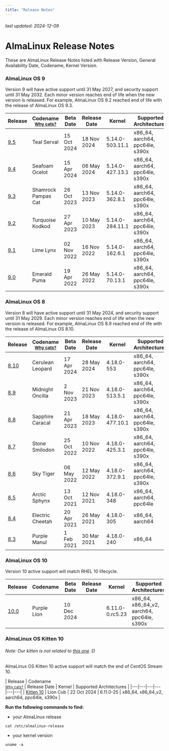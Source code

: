 ```yaml
---
title: "Release Notes"
---
```


###### last updated: 2024-12-09

# AlmaLinux Release Notes

These are AlmaLinux Release Notes listed with Release Version, General Availability Date, Codename, Kernel Version.

### AlmaLinux OS 9

Version 9 will have active support until 31 May 2027, and security support until 31 May 2032. Each minor version reaches end of life when the new version is released. For example, AlmaLinux OS 9.2 reached end of life with the release of AlmaLinux OS 9.3.

| Release | Codename <br /> <small>[Why cats?](/FAQ.html#why-does-the-almalinux-codename-include-cats)</small> | Beta Date | Release Date | Kernel | Supported Architectures |
|---|---|---|---|---|---|
| [9.5](/release-notes/9.5) | Teal Serval | 15 Oct 2024 | 18 Nov 2024 | 5.14.0-503.11.1 | x86_64, aarch64, ppc64le, s390x |
| [9.4](/release-notes/9.4) | Seafoam Ocelot | 15 Apr 2024 | 06 May 2024 | 5.14.0-427.13.1 | x86_64, aarch64, ppc64le, s390x |
| [9.3](/release-notes/9.3)| Shamrock Pampas Cat | 26 Oct 2023 | 13 Nov 2023 | 5.14.0-362.8.1 | x86_64, aarch64, ppc64le, s390x |
| [9.2](/release-notes/9.2) | Turquoise Kodkod | 27 Apr 2023 | 10 May 2023 | 5.14.0-284.11.1 | x86_64, aarch64, ppc64le, s390x |
| [9.1](/release-notes/9.1) | Lime Lynx | 02 Nov 2022 | 16 Nov 2022 | 5.14.0-162.6.1 | x86_64, aarch64, ppc64le, s390x |
| [9.0](/release-notes/9.0) | Emerald Puma | 19 Apr 2022 | 26 May 2022 | 5.14.0-70.13.1 | x86_64, aarch64, ppc64le, s390x  |

### AlmaLinux OS 8

Version 8 will have active support until 31 May 2024, and security support until 31 May 2029. Each minor version reaches end of life when the new version is released. For example, AlmaLinux OS 8.9 reached end of life with the release of AlmaLinux OS 8.10.

| Release | Codename <br /> <small>[Why cats?](/FAQ.html#why-does-the-almalinux-codename-include-cats)</small> | Beta Date | Release Date | Kernel | Supported Architectures |
|---|---|---|---|---|---|
| [8.10](/release-notes/8.10) | Cerulean Leopard | 17 Apr 2024 | 28 May 2024 | 4.18.0-553 | x86_64, aarch64, ppc64le, s390x |
| [8.9](/release-notes/8.9) | Midnight Oncilla | 2 Nov 2023 | 21 Nov 2023 | 4.18.0-513.5.1 | x86_64, aarch64, ppc64le, s390x |
| [8.8](/release-notes/8.8) | Sapphire Caracal | 21 Apr 2023 | 18 May 2023 | 4.18.0-477.10.1 | x86_64, aarch64, ppc64le, s390x |
| [8.7](/release-notes/8.7) | Stone Smilodon | 25 Oct 2022 | 10 Nov 2022 | 4.18.0-425.3.1 | x86_64, aarch64, ppc64le, s390x |
| [8.6](/release-notes/8.6) | Sky Tiger | 06 May 2022 | 12 May 2022 | 4.18.0-372.9.1 | x86_64, aarch64, ppc64le, s390x |
| [8.5](/release-notes/8.5) | Arctic Sphynx | 13 Oct 2021 | 12 Nov 2021 | 4.18.0-348 | x86_64, aarch64, ppc64le |
| [8.4](/release-notes/8.4) | Electric Cheetah | 20 Apr 2021 | 26 May 2021 | 4.18.0-305 | x86_64, aarch64 |
| [8.3](/release-notes/8.3) | Purple Manul | 1 Feb 2021 | 30 Mar 2021 | 4.18.0-240 | x86_64 |

### AlmaLinux OS 10

Version 10 active support will match RHEL 10 lifecycle.

| Release | Codename | Beta Date | Release Date | Kernel | Supported Architectures |
|---|---|---|---|---|---|
| [10.0](/release-notes/10.0-beta) | Purple Lion | 10 Dec 2024 | | 6.11.0-0.rc5.23 | x86_64, x86_64_v2, aarch64, ppc64le, s390x |

### AlmaLinux OS Kitten 10
###### Note: Our kitten is not related to [this one](https://www.sandia.gov/ccr/software/kitten-lightweight-kernel/) :D

AlmaLinux OS Kitten 10 active support will match the end of CentOS Stream 10.

| Release | Codename <br /> <small>[Why cats?](/FAQ.html#why-does-the-almalinux-codename-include-cats)</small> | Release Date | Kernel | Supported Architectures |
|---|---|---|---|---|---|
| [Kitten 10](/release-notes/kitten-10) | Lion Cub | 22 Oct 2024 | 6.11.0-25 | x86_64, x86_64_v2, aarch64, ppc64le, s390x |


**Run the following commands to find:**
* your AlmaLinux release

```
cat /etc/almalinux-release
```

* your kernel version

```
uname -a
```
